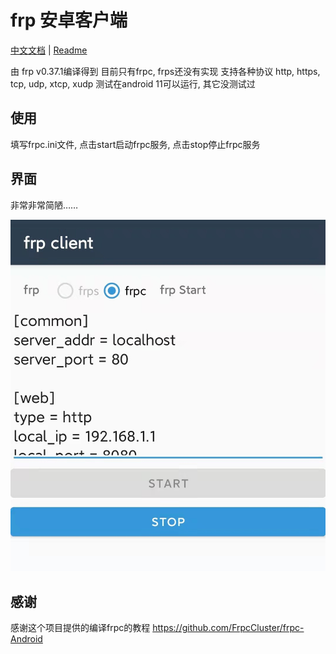 # frp 安卓客户端

[中文文档](README.md) | [Readme](README_en.md)

由 frp v0.37.1编译得到
目前只有frpc, frps还没有实现
支持各种协议 http, https, tcp, udp, xtcp, xudp
测试在android 11可以运行, 其它没测试过

## 使用

填写frpc.ini文件, 点击start启动frpc服务, 点击stop停止frpc服务

## 界面

非常非常简陋……

![主界面](/docs/ui.jpg)

## 感谢

感谢这个项目提供的编译frpc的教程
<https://github.com/FrpcCluster/frpc-Android>
